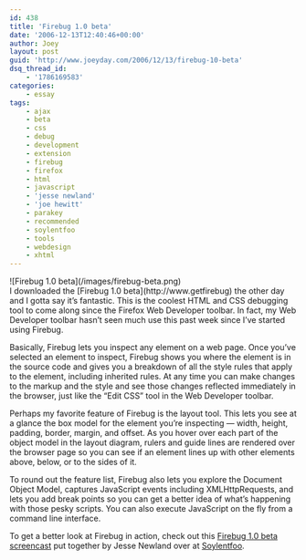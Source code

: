 ```yaml
---
id: 438
title: 'Firebug 1.0 beta'
date: '2006-12-13T12:40:46+00:00'
author: Joey
layout: post
guid: 'http://www.joeyday.com/2006/12/13/firebug-10-beta'
dsq_thread_id:
    - '1786169583'
categories:
    - essay
tags:
    - ajax
    - beta
    - css
    - debug
    - development
    - extension
    - firebug
    - firefox
    - html
    - javascript
    - 'jesse newland'
    - 'joe hewitt'
    - parakey
    - recommended
    - soylentfoo
    - tools
    - webdesign
    - xhtml
---
```


<div class="lpic">![Firebug 1.0 beta](/images/firebug-beta.png)</div>I downloaded the [Firebug 1.0 beta](http://www.getfirebug) the other day and I gotta say it’s fantastic. This is the coolest HTML and CSS debugging tool to come along since the Firefox Web Developer toolbar. In fact, my Web Developer toolbar hasn’t seen much use this past week since I’ve started using Firebug.

Basically, Firebug lets you inspect any element on a web page. Once you’ve selected an element to inspect, Firebug shows you where the element is in the source code and gives you a breakdown of all the style rules that apply to the element, including inherited rules. At any time you can make changes to the markup and the style and see those changes reflected immediately in the browser, just like the “Edit CSS” tool in the Web Developer toolbar.

Perhaps my favorite feature of Firebug is the layout tool. This lets you see at a glance the box model for the element you’re inspecting — width, height, padding, border, margin, and offset. As you hover over each part of the object model in the layout diagram, rulers and guide lines are rendered over the browser page so you can see if an element lines up with other elements above, below, or to the sides of it.

To round out the feature list, Firebug also lets you explore the Document Object Model, captures JavaScript events including XMLHttpRequests, and lets you add break points so you can get a better idea of what’s happening with those pesky scripts. You can also execute JavaScript on the fly from a command line interface.

To get a better look at Firebug in action, check out this [Firebug 1.0 beta screencast](http://soylentfoo.jnewland.com/articles/2006/12/08/firebug-10-screencast) put together by Jesse Newland over at [Soylentfoo](http://soylentfoo.jnewland.com/).